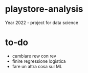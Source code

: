 # playstore-analysis
Year 2022 - project for data science

# to-do
- cambiare rew con rev
- finire regressione logistica
- fare un altra cosa sul ML

